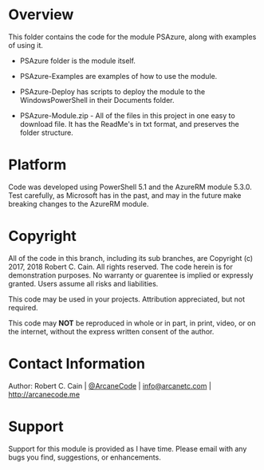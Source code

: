 # Overview
This folder contains the code for the module PSAzure, along with examples of using it. 

* PSAzure folder is the module itself. 

* PSAzure-Examples are examples of how to use the module. 

* PSAzure-Deploy has scripts to deploy the module to the WindowsPowerShell in their Documents folder. 

* PSAzure-Module.zip - All of the files in this project in one easy to download file. It has the ReadMe's in txt format, and preserves the folder structure. 

# Platform
Code was developed using PowerShell 5.1 and the AzureRM module 5.3.0. Test carefully, as Microsoft has in the past, and may in the future make breaking changes to the AzureRM module. 
 
# Copyright
All of the code in this branch, including its sub branches, are Copyright (c) 2017, 2018 Robert C. Cain. All rights reserved. 
The code herein is for demonstration purposes. No warranty or guarentee is implied or expressly granted. Users assume all risks and liabilities.
 
This code may be used in your projects. Attribution appreciated, but not required.

This code may **NOT** be reproduced in whole or in part, in print, video, or on the internet, without the express written consent of the author. 

# Contact Information
Author: Robert C. Cain | [@ArcaneCode](https://twitter.com/arcanecode) | info@arcanetc.com | http://arcanecode.me

# Support
Support for this module is provided as I have time. Please email with any bugs you find, suggestions, or enhancements. 

